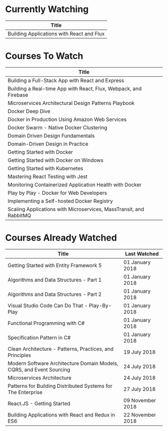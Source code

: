 Currently Watching
==================
Title                                     |
----------------------------------------- |
Building Applications with React and Flux |

Courses To Watch
================
Title                                                              |
------------------------------------------------------------------ |
Building a Full-Stack App with React and Express                   |
Building a Real-time App with React, Flux, Webpack, and Firebase   |
Microservices Architectural Design Patterns Playbook               |
Docker Deep Dive                                                   |
Docker in Production Using Amazon Web Services                     |
Docker Swarm - Native Docker Clustering                            |
Domain Driven Design Fundamentals                                  |
Domain-Driven Design in Practice                                   |
Getting Started with Docker                                        |
Getting Started with Docker on Windows                             |
Getting Started with Kubernetes                                    |
Mastering React Testing with Jest                                  |
Monitoring Containerized Application Health with Docker            |
Play by Play - Docker for Web Developers                           |
Implementing a Self-hosted Docker Registry                         |
Scaling Applications with Microservices, MassTransit, and RabbitMQ |

Courses Already Watched
=======================
Title                                                                | Last Watched
-------------------------------------------------------------------- | ----------------
Getting Started with Entity Framework 5                              | 01 January 2018
Algorithms and Data Structures - Part 1                              | 01 January 2018
Algorithms and Data Structures - Part 2                              | 01 January 2018
Visual Studio Code Can Do That - Play-By-Play                        | 01 January 2018
Functional Programming with C#                                       | 01 January 2018
Specification Pattern in C#                                          | 01 January 2018
Clean Architecture - Patterns, Practices, and Principles             | 19 July 2018
Modern Software Architecture Domain Models, CQRS, and Event Sourcing | 24 July 2018
Microservices Architecture                                           | 24 July 2018
Patterns for Building Distributed Systems for The Enterprise         | 27 July 2018
React.JS - Getting Started                                           | 09 November 2018
Building Applications with React and Redux in ES6                    | 22 November 2018
